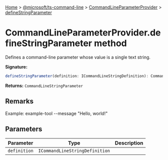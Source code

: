 [Home](./index) &gt; [@microsoft/ts-command-line](./ts-command-line.md) &gt; [CommandLineParameterProvider](./ts-command-line.commandlineparameterprovider.md) &gt; [defineStringParameter](./ts-command-line.commandlineparameterprovider.definestringparameter.md)

# CommandLineParameterProvider.defineStringParameter method

Defines a command-line parameter whose value is a single text string.

**Signature:**
```javascript
defineStringParameter(definition: ICommandLineStringDefinition): CommandLineStringParameter;
```
**Returns:** `CommandLineStringParameter`

## Remarks

Example: example-tool --message "Hello, world!"

## Parameters

|  Parameter | Type | Description |
|  --- | --- | --- |
|  `definition` | `ICommandLineStringDefinition` |  |

